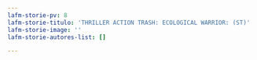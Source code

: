 ```yaml
---
lafm-storie-pv: 8
lafm-storie-titulo: 'THRILLER ACTION TRASH: ECOLOGICAL WARRIOR: (ST)'
lafm-storie-image: ''
lafm-storie-autores-list: []

---
```

